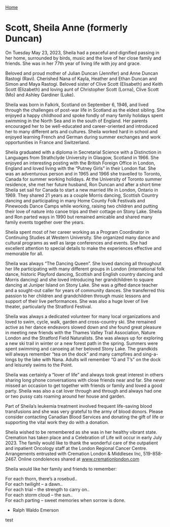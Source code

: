 [Home](./README.md)

# Scott, Sheila Anne (formerly Duncan)

On Tuesday May 23, 2023, Sheila had a peaceful and dignified passing in her home, surrounded by birds, music and the love of her close family and friends.  She was in her 77th year of living life with joy and grace.

Beloved and proud mother of Julian Duncan (Jennifer) and Anne Duncan Rastogi (Ravi).  Cherished Nana of Kayla, Heather and Ethan Duncan and Simon and Maya Rastogi.  Beloved sister of Clive Scott (Elisabeth) and Keith Scott (Elizabeth) and loving aunt of Christopher Scott (Lorna), Clive Scott (Mo) and Ashley Gardiner (Luke).

Sheila was born in Falkirk, Scotland on September 6, 1946, and lived through the challenges of post-war life in Scotland as the eldest sibling.  She enjoyed a happy childhood and spoke fondly of many family holidays spent swimming in the North Sea and in the south of England.  Her parents encouraged her to be well-educated and career-oriented and introduced her to many different arts and cultures.   Sheila worked hard in school and enjoyed learning French and German during summer exchanges and work opportunities in France and Switzerland.

Sheila graduated with a diploma in Secretarial Science with a Distinction in Languages from Strathclyde University in Glasgow, Scotland in 1966.   She enjoyed an interesting posting with the British Foreign Office in London, England and loved living with the “Putney Girls” in their London flat. She was an adventurous person and in 1965 and 1966 she travelled to Toronto, Canada for summer working holidays.  At the University of Toronto summer residence, she met her future husband, Ron Duncan and after a short time Sheila set sail for Canada to start a new married life in London, Ontario in 1969. They shared 21 years as a couple Morris dancing, Scottish Country dancing and participating in many Home County Folk Festivals and Pinewoods Dance Camps while working, raising two children and putting their love of nature into canoe trips and their cottage on Stony Lake.  Sheila and Ron parted ways in 1990 but remained amicable and shared many family events together over the years.

Sheila spent most of her career working as a Program Coordinator in Continuing Studies at Western University.  She organized many dance and cultural programs as well as large conferences and events.  She had excellent attention to special details to make the experiences effective and memorable for all.

Sheila was always “The Dancing Queen”.  She loved dancing all throughout her life participating with many different groups in London (international folk dance, historic Playford dancing, Scottish and English country dancing and Morris dancing) and she loved introducing her grandchildren to square dancing at Juniper Island on Stony Lake.  She was a gifted dance teacher and a sought-out caller for years of community dances.  She transferred this passion to her children and grandchildren through music lessons and support of their live performances.  She was also a huge lover of live theater, particularly the Stratford Festival.

Sheila was always a dedicated volunteer for many local organizations and loved to swim, cycle, walk, garden and cross-country ski.  She remained active as her dance endeavors slowed down and she found great pleasure in meeting new friends with the Thames Valley Trail Association, Nature London and the Stratford Field Naturalists.  She was always up for exploring a new ski trail in winter or a new forest path in the spring.  Summers were spent swimming and canoeing at her beloved Stony Lake.  The grandkids will always remember “tea on the dock” and many campfires and sing-a-longs by the lake with Nana.  Adults will remember “G and T’s” on the dock and leisurely swims to the Point. 

Sheila was certainly a “lover of life” and always took great interest in others sharing long phone conversations with close friends near and far.  She never missed an occasion to get together with friends or family and loved a good party.  Sheila was also a cat lover through and through and always had one or two pussy cats roaming around her house and garden.

Part of Sheila’s leukemia treatment involved frequent life-saving blood transfusions and she was very grateful to the army of blood donors.  Please consider contacting Canadian Blood Services and donating the gift of life or supporting the vital work they do with a donation.

Sheila wished to be remembered as she was in her healthy vibrant state.  Cremation has taken place and a Celebration of Life will occur in early July 2023.  The family would like to thank the wonderful care of the outpatient and inpatient Oncology staff at the London Regional Cancer Centre. Arrangements entrusted with Cremation London & Middlesex Inc, 519-858-2467. Online condolences shared at www.cremationlondon.com

Sheila would like her family and friends to remember:

For each thorn, there’s a rosebud..<br>
For each twilight – a dawn..<br>
For each trial – the strength to carry on..<br>
For each storm cloud – the sun..<br>
For each parting – sweet memories when sorrow is done.<br>
- Ralph Waldo Emerson

test
